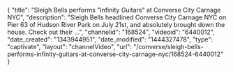 {
    "title": "Sleigh Bells performs \"Infinity Guitars\" at Converse City Carnage NYC",
    "description": "Sleigh Bells headlined Converse City Carnage NYC on Pier 63 of Hudson River Park on July 21st, and absolutely brought down the house. Check out their ...",
    "channelid": "168524",
    "videoid": "6440012",
    "date_created": "1343944951",
    "date_modified": "1444327478",
    "type": "captivate",
    "layout": "channelVideo",
    "url": "\/converse\/sleigh-bells-performs-infinity-guitars-at-converse-city-carnage-nyc\/168524-6440012"
}